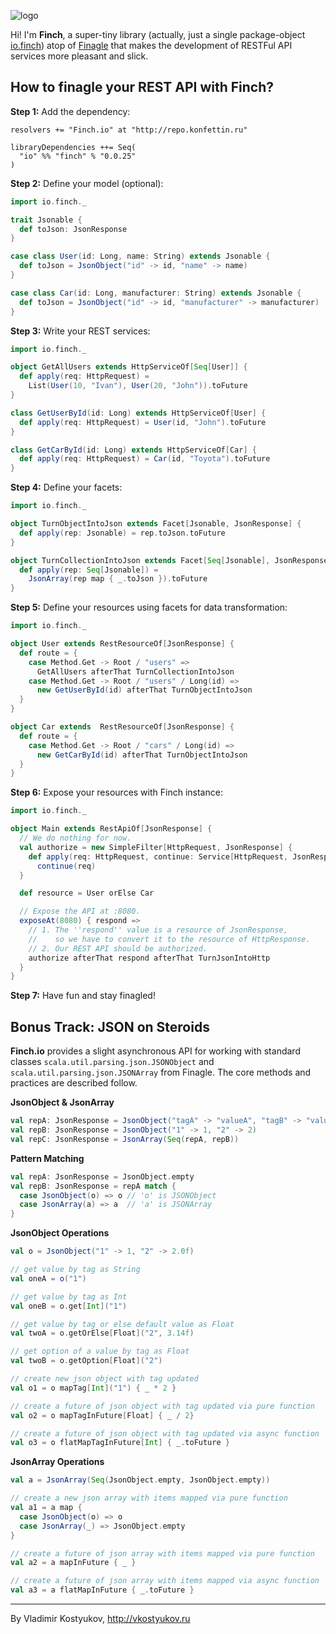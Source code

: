 ![logo](https://raw.github.com/vkostyukov/finch/master/finch-logo.png) 

Hi! I'm **Finch**, a super-tiny library (actually, just a single package-object
[io.finch](https://github.com/vkostyukov/finch/blob/master/src/main/scala/io/finch/package.scala))
atop of [Finagle](http://twitter.github.io/finagle) that makes the development of RESTFul
API services more pleasant and slick.

How to finagle your REST API with Finch?
----------------------------------------

**Step 1:** Add the dependency:

```
resolvers += "Finch.io" at "http://repo.konfettin.ru"

libraryDependencies ++= Seq(
  "io" %% "finch" % "0.0.25"
)
```

**Step 2:** Define your model (optional):
```scala
import io.finch._

trait Jsonable {
  def toJson: JsonResponse
}

case class User(id: Long, name: String) extends Jsonable {
  def toJson = JsonObject("id" -> id, "name" -> name)
}

case class Car(id: Long, manufacturer: String) extends Jsonable {
  def toJson = JsonObject("id" -> id, "manufacturer" -> manufacturer)
}
```

**Step 3:** Write your REST services:

```scala
import io.finch._

object GetAllUsers extends HttpServiceOf[Seq[User]] {
  def apply(req: HttpRequest) =
    List(User(10, "Ivan"), User(20, "John")).toFuture
}

class GetUserById(id: Long) extends HttpServiceOf[User] {
  def apply(req: HttpRequest) = User(id, "John").toFuture
}

class GetCarById(id: Long) extends HttpServiceOf[Car] {
  def apply(req: HttpRequest) = Car(id, "Toyota").toFuture
}
```

**Step 4:** Define your facets:

```scala
import io.finch._

object TurnObjectIntoJson extends Facet[Jsonable, JsonResponse] {
  def apply(rep: Jsonable) = rep.toJson.toFuture
}

object TurnCollectionIntoJson extends Facet[Seq[Jsonable], JsonResponse] {
  def apply(rep: Seq[Jsonable]) =
    JsonArray(rep map { _.toJson }).toFuture
}
```

**Step 5:** Define your resources using facets for data transformation:
```scala
import io.finch._

object User extends RestResourceOf[JsonResponse] {
  def route = {
    case Method.Get -> Root / "users" =>
      GetAllUsers afterThat TurnCollectionIntoJson
    case Method.Get -> Root / "users" / Long(id) =>
      new GetUserById(id) afterThat TurnObjectIntoJson
  }
}

object Car extends  RestResourceOf[JsonResponse] {
  def route = {
    case Method.Get -> Root / "cars" / Long(id) =>
      new GetCarById(id) afterThat TurnObjectIntoJson
  }
}
```

**Step 6:** Expose your resources with Finch instance:

```scala
import io.finch._

object Main extends RestApiOf[JsonResponse] {
  // We do nothing for now.
  val authorize = new SimpleFilter[HttpRequest, JsonResponse] {
    def apply(req: HttpRequest, continue: Service[HttpRequest, JsonResponse]) =
      continue(req)
  }

  def resource = User orElse Car

  // Expose the API at :8080.
  exposeAt(8080) { respond =>
    // 1. The ''respond'' value is a resource of JsonResponse,
    //    so we have to convert it to the resource of HttpResponse.
    // 2. Our REST API should be authorized.
    authorize afterThat respond afterThat TurnJsonIntoHttp
  }
}
```

**Step 7:** Have fun and stay finagled!

Bonus Track: JSON on Steroids
-----------------------------

**Finch.io** provides a slight asynchronous API for working with standard classes `scala.util.parsing.json.JSONObject` and `scala.util.parsing.json.JSONArray` from Finagle. The core methods and practices are described follow.

**JsonObject & JsonArray**
```scala
val repA: JsonResponse = JsonObject("tagA" -> "valueA", "tagB" -> "valueB")
val repB: JsonResponse = JsonObject("1" -> 1, "2" -> 2)
val repC: JsonResponse = JsonArray(Seq(repA, repB)) 
```

**Pattern Matching**
```scala
val repA: JsonResponse = JsonObject.empty
val repB: JsonResponse = repA match {
  case JsonObject(o) => o // 'o' is JSONObject
  case JsonArray(a) => a  // 'a' is JSONArray
}
```

**JsonObject Operations**
```scala
val o = JsonObject("1" -> 1, "2" -> 2.0f)

// get value by tag as String
val oneA = o("1")

// get value by tag as Int
val oneB = o.get[Int]("1")

// get value by tag or else default value as Float
val twoA = o.getOrElse[Float]("2", 3.14f)

// get option of a value by tag as Float
val twoB = o.getOption[Float]("2")

// create new json object with tag updated
val o1 = o mapTag[Int]("1") { _ * 2 }

// create a future of json object with tag updated via pure function
val o2 = o mapTagInFuture[Float] { _ / 2} 

// create a future of json object with tag updated via async function
val o3 = o flatMapTagInFuture[Int] { _.toFuture } 
```

**JsonArray Operations**
```scala
val a = JsonArray(Seq(JsonObject.empty, JsonObject.empty))

// create a new json array with items mapped via pure function
val a1 = a map {
  case JsonObject(o) => o
  case JsonArray(_) => JsonObject.empty
}

// create a future of json array with items mapped via pure function
val a2 = a mapInFuture { _ }

// create a future of json array with items mapped via async function
val a3 = a flatMapInFuture { _.toFuture }
```

----
By Vladimir Kostyukov, http://vkostyukov.ru
